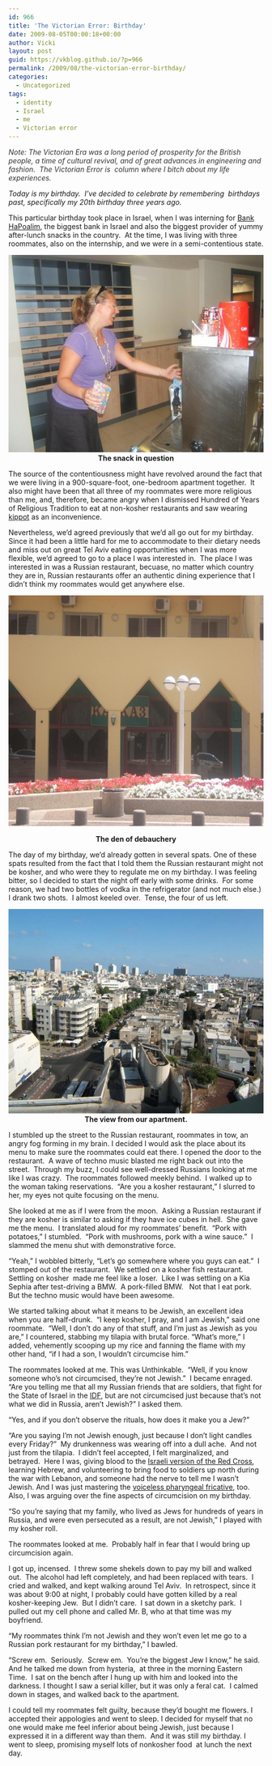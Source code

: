 ```yaml
---
id: 966
title: 'The Victorian Error: Birthday'
date: 2009-08-05T00:00:18+00:00
author: Vicki
layout: post
guid: https://vkblog.github.io/?p=966
permalink: /2009/08/the-victorian-error-birthday/
categories:
  - Uncategorized
tags:
  - identity
  - Israel
  - me
  - Victorian error
---
```

<span style="color: #333333;"><span style="color: #333333;"><em>Note: The Victorian Era was a long period of prosperity for the British people, a time of cultural revival, and of great advances in engineering and fashion.  The Victorian Error is  column where I bitch about my life experiences.</em></span></span>

_Today is my birthday.  I&#8217;ve decided to celebrate by remembering  birthdays past, specifically my 20th birthday three years ago._

This particular birthday took place in Israel, when I was interning for [Bank HaPoalim](http://www.bankhapoalim.com/), the biggest bank in Israel and also the biggest provider of yummy after-lunch snacks in the country.  At the time, I was living with three roommates, also on the internship, and we were in a semi-contentious state.

<p style="text-align: center;">
  <img class="aligncenter size-full wp-image-967" title="2183485510075656412nvlfqw_ph" src="https://raw.githubusercontent.com/vkblog/vkblog.github.io/master/public/img/2009/08/2183485510075656412nvlfqw_ph.jpg" alt="2183485510075656412nvlfqw_ph" width="520" height="390" /><strong>The snack in question</strong>
</p>

<p style="text-align: left;">
  The source of the contentiousness might have revolved around the fact that we were living in a 900-square-foot, one-bedroom apartment together.  It also might have been that all three of my roommates were more religious than me, and, therefore, became angry when I dismissed Hundred of Years of Religious Tradition to eat at non-kosher restaurants and saw wearing<a href="http://en.wikipedia.org/wiki/Kippah"> kippot</a> as an inconvenience.
</p>

Nevertheless, we&#8217;d agreed previously that we&#8217;d all go out for my birthday.  Since it had been a little hard for me to accommodate to their dietary needs and miss out on great Tel Aviv eating opportunities when I was more flexible, we&#8217;d agreed to go to a place I was interested in.  The place I was interested in was a Russian restaurant, becuase, no matter which country they are in, Russian restaurants offer an authentic dining experience that I didn&#8217;t think my roommates would get anywhere else.

[<img class="aligncenter size-full wp-image-968" title="2550097080075656412dxewbp_ph" src="https://raw.githubusercontent.com/vkblog/vkblog.github.io/master/public/img/2009/08/2550097080075656412dxewbp_ph.jpg" alt="2550097080075656412dxewbp_ph" width="608" height="456" />](https://raw.githubusercontent.com/vkblog/vkblog.github.io/master/public/img/2009/08/2550097080075656412dxewbp_ph.jpg)

<p style="text-align: center;">
  <strong>The den of debauchery</strong>
</p>

The day of my birthday, we&#8217;d already gotten in several spats. One of these spats resulted from the fact that I told them the Russian restaurant might not be kosher, and who were they to regulate me on my birthday. I was feeling bitter, so I decided to start the night off early with some drinks.  For some reason, we had two bottles of vodka in the refrigerator (and not much else.)  I drank two shots.  I almost keeled over.  Tense, the four of us left.

<p style="text-align: center;">
  <a href="https://raw.githubusercontent.com/vkblog/vkblog.github.io/master/public/img/2009/08/2288485300075656412iipqhi_ph.jpg"><img class="aligncenter size-full wp-image-971" title="2288485300075656412iipqhi_ph" src="https://raw.githubusercontent.com/vkblog/vkblog.github.io/master/public/img/2009/08/2288485300075656412iipqhi_ph.jpg" alt="2288485300075656412iipqhi_ph" width="539" height="404" /></a><strong>The view from our apartment.</strong>
</p>

I stumbled up the street to the Russian restaurant, roommates in tow, an angry fog forming in my brain. I decided I would ask the place about its  menu to make sure the roommates could eat there. I opened the door to the restaurant.  A wave of techno music blasted me right back out into the street.  Through my buzz, I could see well-dressed Russians looking at me like I was crazy.  The roommates followed meekly behind.  I walked up to the woman taking reservations.  &#8220;Are you a kosher restaurant,&#8221; I slurred to her, my eyes not quite focusing on the menu.

She looked at me as if I were from the moon.  Asking a Russian restaurant if they are kosher is similar to asking if they have ice cubes in hell.  She gave me the menu.  I translated aloud for my roommates&#8217; benefit.  &#8220;Pork with potatoes,&#8221; I stumbled.  &#8220;Pork with mushrooms, pork with a wine sauce.&#8221;  I slammed the menu shut with demonstrative force.

&#8220;Yeah,&#8221; I wobbled bitterly, &#8220;Let&#8217;s go somewhere where you guys can eat.&#8221;  I stomped out of the restaurant.  We settled on a kosher fish restaurant.  Settling on kosher  made me feel like a loser.  Like I was settling on a Kia Sephia after test-driving a BMW.  A pork-filled BMW.   Not that I eat pork.  But the techno music would have been awesome.

We started talking about what it means to be Jewish, an excellent idea when you are half-drunk.  &#8220;I keep kosher, I pray, and I am Jewish,&#8221; said one roommate.  &#8220;Well, I don&#8217;t do any of that stuff, and I&#8217;m just as Jewish as you are,&#8221; I countered, stabbing my tilapia with brutal force. &#8220;What&#8217;s more,&#8221; I added, vehemently scooping up my rice and fanning the flame with my other hand, &#8220;if I had a son, I wouldn&#8217;t circumcise him.&#8221;

The roommates looked at me. This was Unthinkable.  &#8220;Well, if you know someone who&#8217;s not circumcised, they&#8217;re not Jewish.&#8221;  I became enraged.  &#8220;Are you telling me that all my Russian friends that are soldiers, that fight for the State of Israel in the [IDF](http://en.wikipedia.org/wiki/Israel_Defense_Forces), but are not circumcised just because that&#8217;s not what we did in Russia, aren&#8217;t Jewish?&#8221; I asked them.

&#8220;Yes, and if you don&#8217;t observe the rituals, how does it make you a Jew?&#8221;

&#8220;Are you saying I&#8217;m not Jewish enough, just because I don&#8217;t light candles every Friday?&#8221;  My drunkenness was wearing off into a dull ache.  And not just from the tilapia.  I didn&#8217;t feel accepted, I felt marginalized, and betrayed.  Here I was, giving blood to the [Israeli version of the Red Cross](http://en.wikipedia.org/wiki/Magen_David_Adom),  learning Hebrew, and volunteering to bring food to soldiers up north during the war with Lebanon, and someone had the nerve to tell me I wasn&#8217;t Jewish. And I was just mastering the [voiceless pharyngeal fricative](http://en.wikipedia.org/wiki/Voiceless_pharyngeal_fricative), too.   Also, I was arguing over the fine aspects of circumcision on my birthday.

&#8220;So you&#8217;re saying that my family, who lived as Jews for hundreds of years in Russia, and were even persecuted as a result, are not Jewish,&#8221; I played with my kosher roll.

The roommates looked at me.  Probably half in fear that I would bring up circumcision again.

I got up, incensed.  I threw some shekels down to pay my bill and walked out.  The alcohol had left completely, and had been replaced with tears.  I cried and walked, and kept walking around Tel Aviv.  In retrospect, since it was about 9:00 at night, I probably could have gotten killed by a real kosher-keeping Jew.  But I didn&#8217;t care.  I sat down in a sketchy park.  I pulled out my cell phone and called Mr. B, who at that time was my boyfriend.

&#8220;My roommates think I&#8217;m not Jewish and they won&#8217;t even let me go to a Russian pork restaurant for my birthday,&#8221; I bawled.

&#8220;Screw em.  Seriously.  Screw em.  You&#8217;re the biggest Jew I know,&#8221; he said.  And he talked me down from hysteria,  at three in the morning Eastern Time.  I sat on the bench after I hung up with him and looked into the darkness. I thought I saw a serial killer, but it was only a feral cat.  I calmed down in stages, and walked back to the apartment.

I could tell my roommates felt guilty, because they&#8217;d bought me flowers. I accepted their appologies and went to sleep. I decided for myself that no one would make me feel inferior about being Jewish, just because I expressed it in a different way than them.  And it was still my birthday. I went to sleep, promising myself lots of nonkosher food  at lunch the next day.